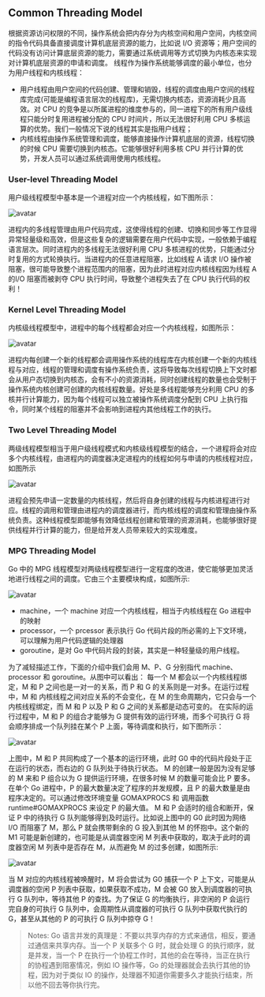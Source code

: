 ## Common Threading Model

根据资源访问权限的不同，操作系统会把内存分为内核空间和用户空间，内核空间的指令代码具备直接调度计算机底层资源的能力，比如说 I/O
资源等；用户空间的代码没有访问计算底层资源的能力，需要通过系统调用等方式切换为内核态来实现对计算机底层资源的申请和调度。 线程作为操作系统能够调度的最小单位，也分为用户线程和内核线程：

- 用户线程由用户空间的代码创建、管理和销毁，线程的调度由用户空间的线程库完成(可能是编程语言层次的线程库)，无需切换内核态，资源消耗少且高效。对 CPU 的竞争是以所属进程的维度参与的，同一进程下的所有用户级线程只能分时复用进程被分配的
  CPU 时间片，所以无法很好利用 CPU 多核运算的优势。我们一般情况下说的线程其实是指用户线程；
- 内核线程由操作系统管理和调度，能够直接操作计算机底层的资源，线程切换的时候 CPU 需要切换到内核态。它能够很好利用多核 CPU 并行计算的优势，开发人员可以通过系统调用使用内核线程。

### User-level Threading Model

用户级线程模型中基本是一个进程对应一个内核线程，如下图所示：

![avatar](https://gitee.com/xuzimian/Image/raw/master/Basic/user_level_threadingmodel.jpg)

进程内的多线程管理由用户代码完成，这使得线程的创建、切换和同步等工作显得异常轻量级和高效，但是这些复杂的逻辑需要在用户代码中实现，一般依赖于编程语言层次。同时进程内的多线程无法很好利用 CPU
多核进程的优势，只能通过分时复用的方式轮换执行。当进程内的任意进程阻塞，比如线程 A 请求 I/O 操作被阻塞，很可能导致整个进程范围内的阻塞，因为此时进程对应内核线程因为线程 A 的I/O 阻塞而被剥夺 CPU
执行时间，导致整个进程失去了在 CPU 执行代码的权利！

### Kernel Level Threading Model

内核级线程模型中，进程中的每个线程都会对应一个内核线程，如图所示：

![avatar](https://gitee.com/xuzimian/Image/raw/master/Basic/kernel_level_threading_model.jpg)

进程内每创建一个新的线程都会调用操作系统的线程库在内核创建一个新的内核线程与对应，线程的管理和调度有操作系统负责，这将导致每次线程切换上下文时都会从用户态切换到内核态，会有不小的资源消耗，同时创建线程的数量也会受制于操作系统内核创建可创建的内核线程数量。好处是多线程能够充分利用
CPU 的多核并行计算能力，因为每个线程可以独立被操作系统调度分配到 CPU 上执行指令，同时某个线程的阻塞并不会影响到进程内其他线程工作的执行。

### Two Level Threading Model

两级线程模型相当于用户级线程模式和内核级线程模型的结合，一个进程将会对应多个内核线程，由进程内的调度器决定进程内的线程如何与申请的内核线程对应，如图所示

![avatar](https://gitee.com/xuzimian/Image/raw/master/Basic/two_level_threading_model.jpg)

进程会预先申请一定数量的内核线程，然后将自身创建的线程与内核进程进行对应。线程的调用和管理由进程内的调度器进行，而内核线程的调度和管理由操作系统负责。这种线程模型即能够有效降低线程创建和管理的资源消耗，也能够很好提供线程并行计算的能力，但是给开发人员带来较大的实现难度。

### MPG Threading Model

Go 中的 MPG 线程模型对两级线程模型进行一定程度的改进，使它能够更加灵活地进行线程之间的调度。它由三个主要模块构成，如图所示:

![avatar](https://gitee.com/xuzimian/Image/raw/master/golang/MPG_threading_model.jpg)

- machine，一个 machine 对应一个内核线程，相当于内核线程在 Go 进程中的映射
- processor，一个 prcessor 表示执行 Go 代码片段的所必需的上下文环境，可以理解为用户代码逻辑的处理器
- goroutine，是对 Go 中代码片段的封装，其实是一种轻量级的用户线程。

为了减轻描述工作，下面的介绍中我们会用 M、P、G 分别指代 machine、processor 和 goroutine。从图中可以看出： 每一个 M 都会以一个内核线程绑定，M 和 P 之间也是一对一的关系，而 P 和 G
的关系则是一对多。在运行过程中，M 和 内核线程之间对应关系的不会变化，在 M 的生命周期内，它只会与一个内核线程绑定，而 M 和 P 以及 P 和 G 之间的关系都是动态可变的。 在实际的运行过程中，M 和 P 的组合才能够为 G
提供有效的运行环境，而多个可执行 G 将会顺序排成一个队列挂在某个 P 上面，等待调度和执行，如下图所示：

![avatar](https://gitee.com/xuzimian/Image/raw/master/golang/MPG_threading_relation.jpg)

上图中，M 和 P 共同构成了一个基本的运行环境，此时 G0 中的代码片段处于正在运行的状态，而右边的 G 队列处于待执行状态。 M 的创建一般是因为没有足够的 M 来和 P 组合以为 G 提供运行环境，在很多时候 M 的数量可能会比 P
要多。在单个 Go 进程中，P 的最大数量决定了程序的并发规模，且 P 的最大数量是由程序决定的。可以通过修改环境变量 GOMAXPROCS 和 调用函数 runtime#GOMAXPROCS 来设定 P 的最大值。 M 和 P
会适时的组合和断开，保证 P 中的待执行 G 队列能够得到及时运行。比如说上图中的 G0 此时因为网络 I/O 而阻塞了 M，那么 P 就会携带剩余的 G 投入到其他 M 的怀抱中。这个新的 M1 可能是新创建的，也可能是从调度器空闲 M
列表中获取的，取决于此时的调度器空闲 M 列表中是否存在 M，从而避免 M 的过多创建，如图所示:

![avatar](https://gitee.com/xuzimian/Image/raw/master/golang/MPG_threading_flow.jpg)

当 M 对应的内核线程被唤醒时，M 将会尝试为 G0 捕获一个 P 上下文，可能是从调度器的空闲 P 列表中获取，如果获取不成功，M 会被 G0 放入到调度器的可执行 G 队列中，等待其他 P 的查找。为了保证 G 的均衡执行，非空闲的 P
会运行完自身的可执行 G 队列中，会周期性从调度器的可执行 G 队列中获取代执行的 G，甚至从其他的 P 的可执行 G 队列中掠夺 G！

> Notes: Go 语言并发的真理是：不要以共享内存的方式来通信，相反，要通过通信来共享内存。当一个 P 关联多个 G 时，就会处理 G 的执行顺序，就是并发，当一个 P 在执行一个协程工作时，其他的会在等待，当正在执行的协程遇到阻塞情况，例如 IO 操作等，Go 的处理器就会去执行其他的协程，因为对于类似 IO 的操作，处理器不知道你需要多久才能执行结束，所以他不回去等你执行完。


